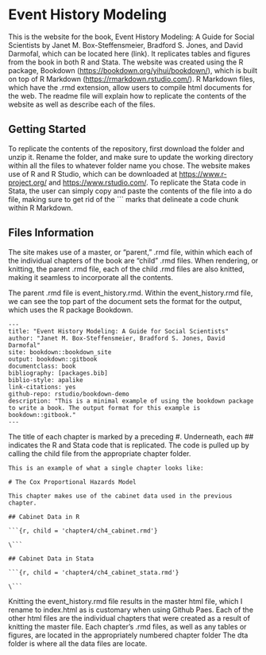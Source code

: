 # Event History Modeling

This is the website for the book, Event History Modeling: A Guide for Social Scientists by Janet M. Box-Steffensmeier, Bradford S. Jones, and David Darmofal, which can be located here (link). It replicates tables and figures from the book in both R and Stata. The website was created using the R package, Bookdown (https://bookdown.org/yihui/bookdown/), which is built on top of R Markdown (https://rmarkdown.rstudio.com/). R Markdown files, which have the .rmd extension, allow users to compile html documents for the web. The readme file will explain how to replicate the contents of the website as well as describe each of the files. 

## Getting Started

To replicate the contents of the repository, first download the folder and unzip it. Rename the folder, and make sure to update the working directory within all the files to whatever folder name you chose. The website makes use of R and R Studio, which can be downloaded at https://www.r-project.org/ and https://www.rstudio.com/. To replicate the Stata code in Stata, the user can simply copy and paste the contents of the file into a do file, making sure to get rid of the ``` marks that delineate a code chunk within R Markdown. 

## Files Information
 
The site makes use of a master, or “parent,” .rmd file, within which each of the individual chapters of the book are “child” .rmd files. When rendering, or knitting, the parent .rmd file, each of the child .rmd files are also knitted, making it seamless to incorporate all the contents. 

The parent .rmd file is event_history.rmd. Within the event_history.rmd file, we can see the top part of the document sets the format for the output, which uses the R package Bookdown. 


```
--- 
title: "Event History Modeling: A Guide for Social Scientists"
author: "Janet M. Box-Steffensmeier, Bradford S. Jones, David Darmofal"
site: bookdown::bookdown_site
output: bookdown::gitbook
documentclass: book
bibliography: [packages.bib]
biblio-style: apalike
link-citations: yes
github-repo: rstudio/bookdown-demo
description: "This is a minimal example of using the bookdown package to write a book. The output format for this example is bookdown::gitbook."
---
```

The title of each chapter is marked by a preceding #. Underneath, each ## indicates the R and Stata code that is replicated. The code is pulled up by calling the child file from the appropriate chapter folder. 

```
This is an example of what a single chapter looks like: 

# The Cox Proportional Hazards Model 

This chapter makes use of the cabinet data used in the previous chapter. 

## Cabinet Data in R

```{r, child = 'chapter4/ch4_cabinet.rmd'}

\```

## Cabinet Data in Stata

```{r, child = 'chapter4/ch4_cabinet_stata.rmd'}

\```

```

Knitting the event_history.rmd file results in the master html file, which I rename to index.html as is customary when using Github Paes. Each of the other html files are the individual chapters that were created as a result of knitting the master file. Each chapter’s .rmd files, as well as any tables or figures, are located in the appropriately numbered chapter folder 
The dta folder is where all the data files are locate. 
